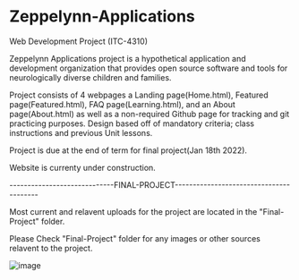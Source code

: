 # Zeppelynn-Applications

Web Development Project (ITC-4310)

Zeppelynn Applications project is a hypothetical application and development organization that provides open source software and tools for neurologically diverse children and families.

Project consists of 4 webpages a Landing page(Home.html), Featured page(Featured.html), FAQ page(Learning.html), and an About page(About.html) as well as a non-required Github page for tracking and git practicing purposes. Design based off of mandatory criteria; class instructions and previous Unit lessons. 

Project is due at the end of term for final project(Jan 18th 2022). 

Website is currenty under construction.

-----------------------------FINAL-PROJECT----------------------------------------

Most current and relavent uploads for the project are located in the "Final-Project" folder.

Please Check "Final-Project" folder for any images or other sources relavent to the project.




![image](https://user-images.githubusercontent.com/77269940/147722645-597b7f23-dc22-4256-806d-ab303ee0be71.png)    





































